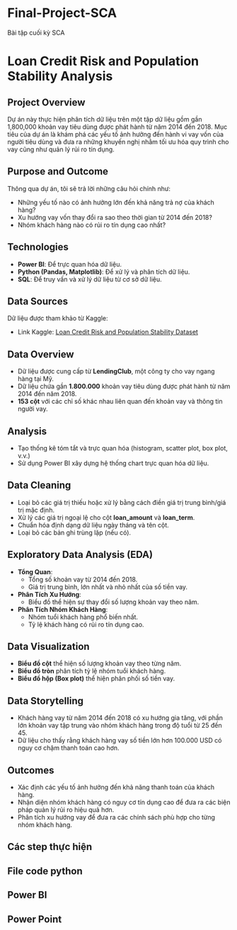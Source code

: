 # Final-Project-SCA
Bài tập cuối kỳ SCA
# Loan Credit Risk and Population Stability Analysis

## Project Overview
Dự án này thực hiện phân tích dữ liệu trên một tập dữ liệu gồm gần 1,800,000 khoản vay tiêu dùng được phát hành từ năm 2014 đến 2018. Mục tiêu của dự án là khám phá các yếu tố ảnh hưởng đến hành vi vay vốn của người tiêu dùng và đưa ra những khuyến nghị nhằm tối ưu hóa quy trình cho vay cũng như quản lý rủi ro tín dụng.

## Purpose and Outcome
Thông qua dự án, tôi sẽ trả lời những câu hỏi chính như:
- Những yếu tố nào có ảnh hưởng lớn đến khả năng trả nợ của khách hàng?
- Xu hướng vay vốn thay đổi ra sao theo thời gian từ 2014 đến 2018?
- Nhóm khách hàng nào có rủi ro tín dụng cao nhất?

## Technologies
- **Power BI**: Để trực quan hóa dữ liệu.
- **Python (Pandas, Matplotlib)**: Để xử lý và phân tích dữ liệu.
- **SQL**: Để truy vấn và xử lý dữ liệu từ cơ sở dữ liệu.

## Data Sources
Dữ liệu được tham khảo từ Kaggle:
- Link Kaggle: [Loan Credit Risk and Population Stability Dataset](https://www.kaggle.com/datasets/beatafaron/loan-credit-risk-and-population-stability)

## Data Overview
- Dữ liệu được cung cấp từ **LendingClub**, một công ty cho vay ngang hàng tại Mỹ.
- Dữ liệu chứa gần **1.800.000** khoản vay tiêu dùng được phát hành từ năm 2014 đến năm 2018.
- **153 cột** với các chỉ số khác nhau liên quan đến khoản vay và thông tin người vay.

## Analysis
- Tạo thống kê tóm tắt và trực quan hóa (histogram, scatter plot, box plot, v.v.)
- Sử dụng Power BI xây dựng hệ thống chart trực quan hóa dữ liệu.
## Data Cleaning
- Loại bỏ các giá trị thiếu hoặc xử lý bằng cách điền giá trị trung bình/giá trị mặc định.
- Xử lý các giá trị ngoại lệ cho cột **loan_amount** và **loan_term**.
- Chuẩn hóa định dạng dữ liệu ngày tháng và tên cột.
- Loại bỏ các bản ghi trùng lặp (nếu có).

## Exploratory Data Analysis (EDA)
- **Tổng Quan**:
  - Tổng số khoản vay từ 2014 đến 2018.
  - Giá trị trung bình, lớn nhất và nhỏ nhất của số tiền vay.
- **Phân Tích Xu Hướng**:
  - Biểu đồ thể hiện sự thay đổi số lượng khoản vay theo năm.
- **Phân Tích Nhóm Khách Hàng**:
  - Nhóm tuổi khách hàng phổ biến nhất.
  - Tỷ lệ khách hàng có rủi ro tín dụng cao.

## Data Visualization
- **Biểu đồ cột** thể hiện số lượng khoản vay theo từng năm.
- **Biểu đồ tròn** phân tích tỷ lệ nhóm tuổi khách hàng.
- **Biểu đồ hộp (Box plot)** thể hiện phân phối số tiền vay.

## Data Storytelling
- Khách hàng vay từ năm 2014 đến 2018 có xu hướng gia tăng, với phần lớn khoản vay tập trung vào nhóm khách hàng trong độ tuổi từ 25 đến 45.
- Dữ liệu cho thấy rằng khách hàng vay số tiền lớn hơn 100.000 USD có nguy cơ chậm thanh toán cao hơn.

## Outcomes
- Xác định các yếu tố ảnh hưởng đến khả năng thanh toán của khách hàng.
- Nhận diện nhóm khách hàng có nguy cơ tín dụng cao để đưa ra các biện pháp quản lý rủi ro hiệu quả hơn.
- Phân tích xu hướng vay để đưa ra các chính sách phù hợp cho từng nhóm khách hàng.

## Các step thực hiện

## File code python

## Power BI

## Power Point

